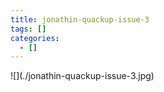 ```yaml
---
title: jonathin-quackup-issue-3
tags: []
categories:
  - []
---
```

<!-- more --><div class="embedded-image-left">![](./jonathin-quackup-issue-3.jpg)</div>